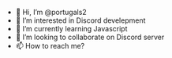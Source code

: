 - 👋 Hi, I’m @portugals2
- 👀 I’m interested in Discord develepment
- 🌱 I’m currently learning Javascript
- 💞️ I’m looking to collaborate on Discord server
- 📫 How to reach me?

<!---
portugals2/portugals2 is a ✨ special ✨ repository because its `README.md` (this file) appears on your GitHub profile.
You can click the Preview link to take a look at your changes.
--->
